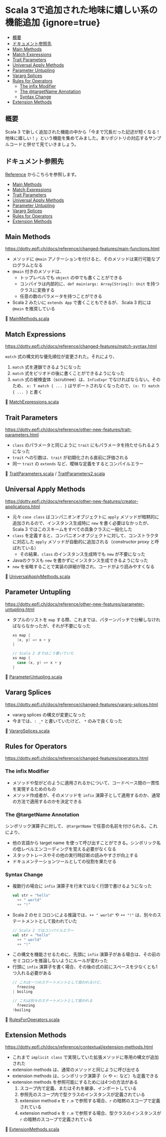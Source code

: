 # Scala 3で追加された地味に嬉しい系の機能追加 {ignore=true}

<!-- @import "[TOC]" {cmd="toc" depthFrom=1 depthTo=6 orderedList=false} -->

<!-- code_chunk_output -->

- [概要](#概要)
- [ドキュメント参照先](#ドキュメント参照先)
- [Main Methods](#main-methods)
- [Match Expressions](#match-expressions)
- [Trait Parameters](#trait-parameters)
- [Universal Apply Methods](#universal-apply-methods)
- [Parameter Untupling](#parameter-untupling)
- [Vararg Splices](#vararg-splices)
- [Rules for Operators](#rules-for-operators)
  - [The infix Modifier](#the-infix-modifier)
  - [The @targetName Annotation](#the-targetname-annotation)
  - [Syntax Change](#syntax-change)
- [Extension Methods](#extension-methods)

<!-- /code_chunk_output -->

## 概要

Scala 3 で新しく追加された機能の中から「今まで冗長だった記述が短くなる！地味に嬉しい！」という機能を集めてみました。本リポジトリの対応するサンプルコードと併せて見ていきましょう。


## ドキュメント参照先

[Reference](https://dotty.epfl.ch/docs/reference/overview.html) からこちらを参照します。

- [Main Methods](https://dotty.epfl.ch/docs/reference/changed-features/main-functions.html)
- [Match Expressions](https://dotty.epfl.ch/docs/reference/changed-features/match-syntax.html)
- [Trait Parameters](https://dotty.epfl.ch/docs/reference/other-new-features/trait-parameters.html)
- [Universal Apply Methods](https://dotty.epfl.ch/docs/reference/other-new-features/creator-applications.html)
- [Parameter Untupling](https://dotty.epfl.ch/docs/reference/other-new-features/parameter-untupling.html)
- [Vararg Splices](https://dotty.epfl.ch/docs/reference/changed-features/vararg-splices.html)
- [Rules for Operators](https://dotty.epfl.ch/docs/reference/changed-features/operators.html)
- [Extension Methods](https://dotty.epfl.ch/docs/reference/contextual/extension-methods.html)

## Main Methods

https://dotty.epfl.ch/docs/reference/changed-features/main-functions.html

- メソッドに `@main` アノテーションを付けると、そのメソッドは実行可能なプログラムとなる
- `@main` 付きのメソッドは、
  - トップレベルでも `object` の中でも書くことができる
  - コンパイラは内部的に、`def main(args: Array[String]): Unit` を持つクラスに変換する
  - 任意の数のパラメータを持つことができる
-  Scala 2 みたいに `extends App` で書くこともできるが、 Scala 3 的には `@main` を推奨している

:memo: [MainMethods.scala](/step02/src/main/scala/com/github/shinharad/gettingStartedWithScala3/MainMethods.scala)

## Match Expressions

https://dotty.epfl.ch/docs/reference/changed-features/match-syntax.html

`match` 式の構文的な優先順位が変更された。それにより、
1. `match` 式を連鎖できるようになった
2. `match` 式をピリオドの後に書くことができるようになった
3. `match` 式の被検査体（scrutinee）は、`InfixExpr` でなければならない。そのため、 `x: T match { ... }` はサポートされなくなったので、`(x: T) match { ... }` と書く

:memo: [MatchExpressions.scala](/step02/src/main/scala/com/github/shinharad/gettingStartedWithScala3/MatchExpressions.scala)

## Trait Parameters

https://dotty.epfl.ch/docs/reference/other-new-features/trait-parameters.html

- `class` のパラメータと同じように `trait` にもパラメータを持たせられるようになった
- `trait` への引数は、`trait` が初期化される直前に評価される
- 同一 `trait` の `extends` など、曖昧な定義をするとコンパイルエラー

:memo: [TraitParameters.scala](/step02/src/main/scala/com/github/shinharad/gettingStartedWithScala3/TraitParameters.scala) / [TraitParameters2.scala](/step02/src/main/scala/com/github/shinharad/gettingStartedWithScala3/TraitParameters2.scala)

## Universal Apply Methods

https://dotty.epfl.ch/docs/reference/other-new-features/creator-applications.html

- 元々 `case class` はコンパニオンオブジェクトに `apply` メソッドが暗黙的に追加されるので、インスタンス生成時に `new` を書く必要はなかったが、Scala 3 ではこのスキームをすべての具象クラスに一般化した
- `class` を定義すると、コンパニオンオブジェクトに対して、コンストラクタに対応した `apply` メソッドが自動的に追加される（constructor proxy と呼ばれている）
  - その結果、`class` のインスタンス生成時でも `new` が不要になった
- Javaのクラスも `new` を書かずにインスタンス生成できるようになった
- `new` を省略することで実装の詳細が隠され、コードがより読みやすくなる

:memo: [UniversalApplyMethods.scala](/step02/src/main/scala/com/github/shinharad/gettingStartedWithScala3/UniversalApplyMethods.scala)

## Parameter Untupling

https://dotty.epfl.ch/docs/reference/other-new-features/parameter-untupling.html

- タプルのリストを `map` する際、これまでは、パターンパッチで分解しなければならなかったが、それが不要になった
  ```scala
  xs map {
    (x, y) => x + y
  }

  // Scala 2 まではこう書いていた
  xs map {
    case (x, y) => x + y
  }
  ```

:memo: [ParameterUntupling.scala](/step02/src/main/scala/com/github/shinharad/gettingStartedWithScala3/ParameterUntupling.scala)

## Vararg Splices

https://dotty.epfl.ch/docs/reference/changed-features/vararg-splices.html

- vararg splices の構文が変更になった
- 今までは、`: _*` と書いていたけど、 `*` のみで良くなった

:memo: [VarargSplices.scala](/step02/src/main/scala/com/github/shinharad/gettingStartedWithScala3/VarargSplices.scala)

## Rules for Operators

https://dotty.epfl.ch/docs/reference/changed-features/operators.html

### The infix Modifier

- メソッドや型がどのように適用されるかについて、コードベース間の一貫性を実現するためのもの
- メソッド作成者が、そのメソッドを `infix` 演算子として適用するのか、通常の方法で適用するのかを決定できる 

### The @targetName Annotation

シンボリック演算子に対して、 `@targetName` で任意の名前を付けられる。これにより、
- 他の言語から target name を使って呼び出すことができる。シンボリック名の低レベルエンコーディングを覚える必要がなくなる
- スタックトレースやその他の実行時診断の読みやすさが向上する
- ドキュメンテーションツールとしての役割を果たせる
 
### Syntax Change

- 複数行の場合に `infix` 演算子を行末ではなく行頭で書けるようになった
  ```scala
  val str = "hello"
    ++ " world"
    ++ "!"
  ```
- Scala 2 のセミコロンによる推論では、`++ " world"` や `++ "!"` は、別々のステートメントとして扱われていた
  ```scala
  // Scala 2 ではコンパイルエラー
  val str = "hello"
    ++ " world"
    ++ "!"
  ```
- この構文を機能させるために、先頭に `infix` 演算子がある場合は、その前のセミコロンを推論しないようにルールが変わった
- 行頭に `infix` 演算子を書く場合、その後の式の前にスペースを少なくとも1つ入れる必要がある
  ```scala
  // これは一つのステートメントとして扱われるけど、
    freezing
  | boiling

  // これは別々のステートメントとして扱われる
    freezing
  !boiling
  ```


:memo: [RulesForOperators.scala](/step02/src/main/scala/com/github/shinharad/gettingStartedWithScala3/RulesForOperators.scala)

## Extension Methods

https://dotty.epfl.ch/docs/reference/contextual/extension-methods.html

- これまで `implicit class` で実現していた拡張メソッドに専用の構文が追加された
- extension methods は、通常のメソッドと同じように呼び出せる
- extension methods は、シンボリック演算子（`<` や `+:` など）も定義できる
- extension methods を参照可能にするためには4つの方法がある
  1. スコープ内で定義、またはそれを継承、インポートしている
  2. 参照先のスコープ内で型クラスのインスタンスが定義されている
  3. extension method `m` を `r.m` で参照する場合、`r` の暗黙のスコープで定義されている
  4. extension method `m` を `r.m` で参照する場合、型クラスのインスタンスが `r` の暗黙のスコープで定義されている

:memo: [ExtensionMethods.scala](/step02/src/main/scala/com/github/shinharad/gettingStartedWithScala3/ExtensionMethods.scala)
